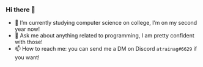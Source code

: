 ### Hi there 👋
- 🌱 I’m currently studying computer science on college, I’m on my second year now!
- 💬 Ask me about anything related to programming, I am pretty confident with those!
- 📫 How to reach me: you can send me a DM on Discord `atrainag#6629` if you want!
